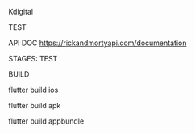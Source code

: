 Kdigital 


TEST 

API DOC https://rickandmortyapi.com/documentation 

STAGES: TEST

BUILD 

flutter build ios

flutter build apk

flutter build appbundle
